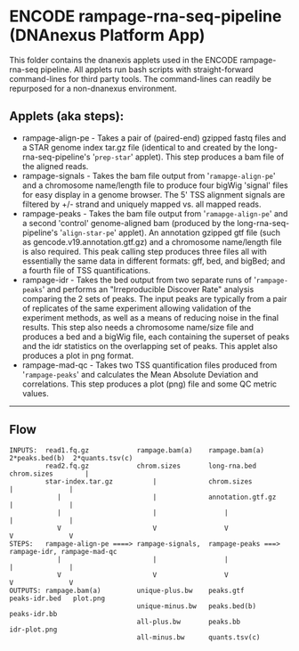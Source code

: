 <!-- dx-header -->
# ENCODE rampage-rna-seq-pipeline (DNAnexus Platform App)

This folder contains the dnanexis applets used in the ENCODE rampage-rna-seq pipeline. All applets run 
bash scripts with straight-forward command-lines for third party tools.  The command-lines can readily 
be repurposed for a non-dnanexus environment.

## Applets (aka steps):
- rampage-align-pe - Takes a pair of (paired-end) gzipped fastq files and a STAR genome index tar.gz file (identical 
                     to and created by the long-rna-seq-pipeline's '`prep-star`' applet).  This step produces a bam file 
                     of the aligned reads. 
- rampage-signals  - Takes the bam file output from '`ramapge-align-pe`' and a chromosome name/length file to produce 
                     four bigWig 'signal' files for easy display in a genome browser.  The 5' TSS alignment signals
                     are filtered by +/- strand and uniquely mapped vs. all mapped reads.
- rampage-peaks    - Takes the bam file output from '`ramapge-align-pe`' and a second 'control' genome-aligned bam 
                     (produced by the long-rna-seq-pipeline's '`align-star-pe`' applet).  An annotation gzipped gtf 
                     file (such as gencode.v19.annotation.gtf.gz) and a chromosome name/length file is also required. 
                     This peak calling step produces three files all with essentially the same data in different 
                     formats: gff, bed, and bigBed; and a fourth file of TSS quantifications.  
- rampage-idr      - Takes the bed output from two separate runs of '`rampage-peaks`' and performs an "Irreproducible 
                     Discover Rate" analysis comparing the 2 sets of peaks.  The input peaks are typically from a 
                     pair of replicates of the same experiment allowing validation of the experiment methods, as well
                     as a means of reducing noise in the final results.  This step also needs a chromosome name/size 
                     file and produces a bed and a bigWig file, each containing the superset of peaks and the idr 
                     statistics on the overlapping set of peaks.  This applet also produces a plot in png format.
- rampage-mad-qc   - Takes two TSS quantification files produced from '`rampage-peaks`' and calculates the 
                     Mean Absolute Deviation and correlations. This step produces a plot (png) file and some QC metric values.
                     
---------
## Flow
```
INPUTS:  read1.fq.gz            rampage.bam(a)    rampage.bam(a)     2*peaks.bed(b)  2*quants.tsv(c)
         read2.fq.gz            chrom.sizes       long-rna.bed       chrom.sizes        |
         star-index.tar.gz          |             chrom.sizes            |              |
            |                       |             annotation.gtf.gz      |              |
            |                       |                 |                  |              |
            V                       V                 V                  V              V
STEPS:   rampage-align-pe ====> rampage-signals,  rampage-peaks ===> rampage-idr, rampage-mad-qc
            |                       |                 |                  |              |
            V                       V                 V                  V              V
OUTPUTS: rampage.bam(a)         unique-plus.bw    peaks.gtf          peaks-idr.bed   plot.png
                                unique-minus.bw   peaks.bed(b)       peaks-idr.bb
                                all-plus.bw       peaks.bb           idr-plot.png
                                all-minus.bw      quants.tsv(c)
```


